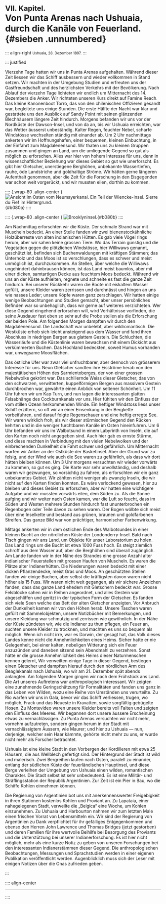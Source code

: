 # <small>VII. Kapitel.</small><br />Von Punta Arenas nach Ushuaia, durch die Kanäle von Feuerland. {#sieben .unnumbered}

::: align-right
<small>Ushuaia, 28. Dezember 1897.</small>
:::

::: justified

Vierzehn Tage hatten wir uns in Punta Arenas aufgehalten. Während dieser Zeit
liessen wir das Schiff ausbessern und wieder vollkommen in Stand setzen. Wir
machten in der Umgebung Studien und erfreuten uns der Gastfreundschaft und des
herzlichsten Verkehrs mit der Bevölkerung. Nach Ablauf der vierzehn Tage
lichteten wir endlich um Mitternacht des 14. Dezembers die Anker. Wir richteten
unseren Kurs direkt auf Famine Reach. Das kleine Kanonenboot Torro, das von den
chilenischen Offizieren gesandt war, begleitete uns einige Stunden. Die erste
Hälfte der Nacht war klar und gestattete uns den Ausblick auf Sandy Point mit
seinen glänzenden Blechhäusern längere Zeit hindurch. Morgens befanden wir uns
vor der Nordküste der Dawson-Insel, und von da an, bis wir Ushuaia erreichten,
war das Wetter äusserst unbeständig. Kalter Regen, feuchter Nebel, scharfe
Windstösse wechselten ständig mit einander ab. Um 2 Uhr nachmittags ankerten wir
im Hoffnungshafen, einer bequemen, kleinen Einbuchtung, in der Einfahrt zum
Magdalenensund. Wir thaten uns zu kleinen Gruppen zusammen und gingen an Land,
um die umliegende Gegend so gut als möglich zu erforschen. Alles war hier von
hohem Interesse für uns, denn in wissenschaftlicher Beziehung war dieses Gebiet
so gut wie unerforscht. Es gibt hier Gletscher, unerstiegene Berghöhen,
unbekannte Wassertiefen, rauhe, öde Landstriche und goldhaltige Ströme. Wir
hätten gerne längeren Aufenthalt genommen, aber die Zeit für die Forschung in
den Eisgegenden war schon weit vorgerückt, und wir mussten eilen, dorthin zu
kommen.

:::: {.wrap-80 .align-center }
![Ansicht im Osten vom Neumayerkanal. Ein Teil der Wiencke-Insel. Sierre du Fief im Hintergrund.](Die_erste_Suedpolarnacht_080a.jpg "Ansicht im Osten vom Neumayerkanal. Ein Teil der Wiencke-Insel. Sierre du Fief im Hintergrund."){#b080a}
::::

:::: {.wrap-80 .align-center }
![Brooklyninsel.](Die_erste_Suedpolarnacht_080b.jpg "Brooklyninsel."){#b080b}
::::

Am Nachmittag erforschten wir die Küste. Der schmale Strand war mit Muscheln
bedeckt. An einer Stelle fanden wir zwei bienenstockähnliche Holzüberreste von
alten indianischen Hütten. Es gab viele Vögel rings herum, aber wir sahen keine
grossen Tiere. Wo das Terrain günstig und die Vegetation gegen die plötzlichen
Windstösse, hier Williwaws genannt, geschützt ist, befinden sich Buchenwaldungen
mit kräftigen Stämmen; das Unterholz und das Moos ist so verschlungen, dass es
schwer und meist unmöglich ist, durchzukommen. An Stellen, über welche die
Williwaws ungehindert dahinbrausen können, ist das Land meist baumlos, aber mit
einer dicken, samtartigen Decke aus feuchtem Moos bedeckt. Während wir uns an
der Küste aufhielten, regnete und schneite es fast die ganze Zeit hindurch. Bei
unserer Rückkehr waren die Boote mit eiskaltem Wasser gefüllt, unsere Kleider
waren zerrissen und durchnässt und hingen an uns wie nasses Leder; unsere Köpfe
waren ganz zerschlagen. Wir hatten einige wenige Beobachtungen und Studien
gemacht, aber unser persönliches Befinden war so unbehaglich, dass wir gerne auf
weiteres verzichteten. Wer diese Gegend eingehend erforschen will, wird
Verhältnisse vorfinden, die seine Ausdauer fast eben so sehr auf die Probe
stellen als die Erforschung der beiden Pole. Am folgenden Morgen dampften wir
durch den Magdalenensund. Die Landschaft war unbelebt, aber wildromantisch. Die
Westküste erhob sich leicht ansteigend aus dem Wasser und fand ihren Abschluss
in niedrigen Bergen aus glattem Gestein. Die Schluchten, die Wasserläufe und die
Küstenlinie waren bewachsen mit einem Dickicht aus verkümmerten Buchen. Das
Hochland bedeckten, soweit Humus vorhanden war, unwegsame Moosflächen.

Das östliche Ufer war zwar viel unfruchtbarer, aber dennoch von grösserem
Interesse für uns. Neun Gletscher sandten ihre Eisströme herab von den
majestätischen Höhen des Sarmientoberges, der von einer grossen Nebelwolke
gekrönt war. Das schillernde Weiss dieser Gletscher, das von den schwarzen,
verwitterten, kuppelförmigen Bergen aus massivem Gestein durchbrochen war,
gewährte einen Anblick von seltener Schönheit. Um 11 Uhr fuhren wir um Kap Turn,
und nun lagen die interessanten glatten Felsabhänge des Cockburnkanals vor uns.
Hier fühlten wir den Einfluss der vom stillen Ozean herkommenden Winde. Ein
heftiger Windstoss liess unser Schiff erzittern, so oft wir an einer Einsenkung
in der Bergkette vorbeifuhren, und darauf folgte Regenschauer und eine heftig
erregte See. Wir waren wirklich froh, als wir dieser stürmischen Gegend den
Rücken kehrten und in die weniger furchtbaren Kanäle im Osten hineinfuhren. Um 6
Uhr befanden wir uns im Walbotsund in einem Labyrinth von Inseln, die auf den
Karten noch nicht angegeben sind. Auch hier gab es ernste Stürme, und diese
machten in Verbindung mit den vielen Nebelwolken und der einbrechenden
Dunkelheit die Fahrt schwer und gefährlich. Um Mitternacht warfen wir Anker an
der Ostküste der Basketinsel. Aber der Grund war zu felsig, und der Wind wie
auch die See waren zu gefährlich, als dass wir dort hätten bleiben können. Um 3
Uhr morgens versuchten wir wieder vorwärts zu kommen, so gut es ging. Die Karte
war sehr unvollständig, und deshalb waren wir gezwungen, so vorsichtig zu
fahren, als erforschten wir ein ganz unbekanntes Gebiet. Wir zählten nicht
weniger als zwanzig Inseln, die wir nicht auf den Karten finden konnten. Es wäre
verlockend gewesen, hier zu bleiben und dieses Gebiet zu erforschen, aber wir
hatten eine wichtigere Aufgabe und wir mussten vorwärts eilen, dem Süden zu. Als
die Sonne aufging und wir weiter nach Osten kamen, war die Luft so feucht, dass
im Süden und Westen mehrere Stunden hindurch fast ununterbrochen ein Regenbogen
oder Teile davon zu sehen waren. Der Bogen wölbte sich meist über eine
Inselkette und bestand aus grünen, braunen und goldfarbenen Streifen. Das ganze
Bild war von prächtiger, harmonischer Farbenwirkung.

Mittags ankerten wir in dem östlichen Ende des Walbotsundes in einer kleinen
Bucht an der nördlichen Küste der Londonderry-Insel. Bald nach Tisch gingen wir
ans Land, um Objekte für unser Laboratorium zu holen. Das Land rings um die
Bucht ist etwa 1000 Fuss hoch. Es steigt ziemlich schroff aus dem Wasser auf,
aber die Berghöhen sind überall zugänglich. Am Lande fanden wir in der Nähe des
Strandes eine grosse Anzahl alter indianischer Feuerstellen mit grossen Haufen
von Muscheln. Es waren die Plätze alter Indianerhütten. Die Niederungen waren
bedeckt mit einer dicken Pflanzendecke, meist Gras und Moos. An geschützten
Stellen fanden wir einige Buchen, aber selbst die kräftigsten davon waren nicht
höher als 15 Fuss. Wir waren nicht weit gegangen, als wir sichere Anzeichen
fanden, dass das ganze Land ehedem mit Gletschern bedeckt war. Grosse Felsblöcke
sahen wir in Reihen angeordnet, und alles Gestein war abgeschliffen und geritzt
in der typischen Form der Gletscher. Es fanden sich viele Seen welche das Bett
der alten Gletscher anzeigten. Vor Anbruch der Dunkelheit kamen wir von den
Höhen herab. Unsere Taschen waren gefüllt mit Sammelobjekten, unsere Notizbücher
mit Bemerkungen, und unsere Kleidung war schmutzig und zerrissen wie gewöhnlich.
In der Nähe der Küste zündeten wir, wie die Indianer zu thun pflegen, ein Feuer
an, suchten unsere Kleider zu trocknen, und machten es uns so bequem als
möglich. Wenn ich nicht irre, war es Darwin, der gesagt hat, das Volk dieses
Landes kenne nicht die Annehmlichkeiten eines Heims. Sicher hatte er nie
Gelegenheit, bei einer kalten, nebeligen Witterung sich ein Feuer anzuzünden und
daneben sitzend sein Abendmahl zu verzehren. Sonst hätte er die grosse
Annehmlichkeit des Heims dieser Naturmenschen kennen gelernt, Wir verweilten
einige Tage in dieser Gegend, bestiegen einen Gletscher und dampften hierauf
durch den nördlichen Arm des Beaglekanals nach Ushuaia, wo wir am 21. Dezember
spät abends anlangten. Am folgenden Morgen gingen wir nach dem Frühstück ans
Land. Die Art unseres Auftretens war anthropologisch interessant. Wir zeigten
eine zunehmende Geringschätzung für Formalitäten und fanden uns ganz in das
Leben von Wilden, wozu eine Reihe von Umständen uns verurteilte. Zu Rio warfen
wir uns in Gala, bevor wir das Schiff verliessen, trugen, wo möglich, Frack und
das Neueste in Kravatten, sowie sorgfältig gebügelte Hosen. Zu Montevideo waren
unsere Kleider bereits voll Falten und zeigten den Einfluss des Meeres. Wir
begannen dort unsere äussere Erscheinung etwas zu vernachlässigen. Zu Punta
Arenas versuchten wir nicht mehr, vornehm aufzutreten, sondern gingen herum in
der Stadt mit vernachlässigtem Äussern, wie Maurer; und hier zu Ushuaia — nun,
derjenige, welcher sein Haar kämmte, gehörte nicht mehr zu uns, er wurde nicht
mehr als Forscher betrachtet.

Ushuaia ist eine kleine Stadt in den Vorbergen der Kordilleren mit etwa 25
Häusern, die aus Wellblech gefertigt sind. Der Hintergrund der Stadt ist wild
und malerisch. Zwei Bergreihen laufen nach Osten, paralell zu einander, entlang
der südlichen Küste der feuerländischen Hauptinsel, und diese Berge verleihen
der Umgebung von Ushuaia einen wilden, romantischen Charakter. Die Stadt selbst
ist sehr unbedeutend. Es ist eine Militär- und Sträflingsstation der Republik
Argentinien. Zur Zeit ist ein Pier in Bau, wo die Schiffe Kohlen einnehmen
können.

Die Regierung von Argentinien bot uns mit anerkennenswerter Freigebigkeit in
ihren Stationen kostenlos Kohlen und Proviant an. Zu Lapataia, einer
nahegelegenen Stadt, verweilte die „Belgica“ eine Woche, um Kohlen einzunehmen.
Zu Ushuaia und Harbourton nahmen wir zum letzten Male einen frischen Vorrat von
Lebensmitteln ein. Wir sind der Regierung von Argentinien zu Dank verpflichtet
für ihr gefälliges Entgegenkommen und ebenso den Herren John Lawrence und Thomas
Bridges (jetzt gestorben) und deren Familien für ihre wertvolle Beihilfe bei
Besorgung des Proviants und die Unterstützung bei unserer Indianerforschung. Es
ist hier nicht möglich, mehr als eine kurze Notiz zu geben von unseren
Forschungen bei den interessanten Indianerstämmen dieser Gegend. Die
anthropologischen Beobachtungen, Messungen und Sprachstudien werden in einer
eigenen Publikation veröffentlicht werden. Augenblicklich muss sich der Leser
mit einigen Notizen über die Onas zufrieden geben.

:::


:::: align-center
****
::::

